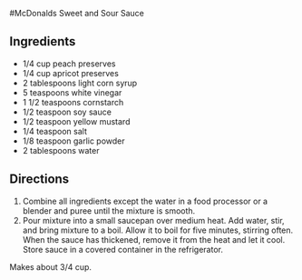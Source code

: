 #McDonalds Sweet and Sour Sauce

## Ingredients
* 1/4 cup peach preserves
* 1/4 cup apricot preserves
* 2 tablespoons light corn syrup
* 5 teaspoons white vinegar
* 1 1/2 teaspoons cornstarch
* 1/2 teaspoon soy sauce
* 1/2 teaspoon yellow mustard
* 1/4 teaspoon salt
* 1/8 teaspoon garlic powder
* 2 tablespoons water

## Directions

1. Combine all ingredients except the water in a food processor or a blender and puree until the mixture is smooth. 
2. Pour mixture into a small saucepan over medium heat. Add water, stir, and bring mixture to a boil. Allow it to boil for five minutes, stirring often. When the sauce has thickened, remove it from the heat and let it cool. Store sauce in a covered container in the refrigerator.  

Makes about 3/4 cup. 

